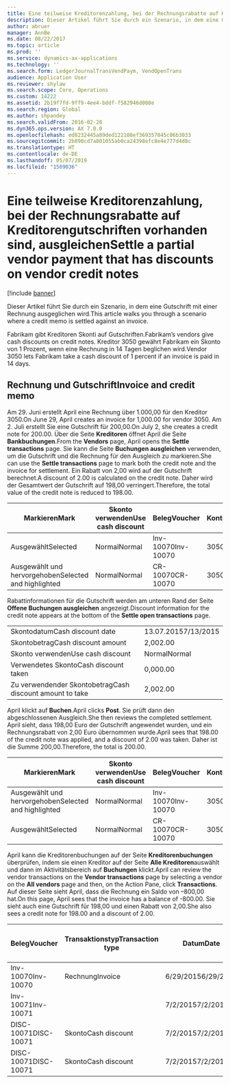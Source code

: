 ```yaml
---
title: Eine teilweise Kreditorenzahlung, bei der Rechnungsrabatte auf Kreditorengutschriften vorhanden sind, ausgleichen
description: Dieser Artikel führt Sie durch ein Szenario, in dem eine Gutschrift mit einer Rechnung ausgeglichen wird.
author: abruer
manager: AnnBe
ms.date: 08/22/2017
ms.topic: article
ms.prod: ''
ms.service: dynamics-ax-applications
ms.technology: ''
ms.search.form: LedgerJournalTransVendPaym, VendOpenTrans
audience: Application User
ms.reviewer: shylaw
ms.search.scope: Core, Operations
ms.custom: 14222
ms.assetid: 2b19f7fd-9ff9-4ee4-bddf-f582946d008e
ms.search.region: Global
ms.author: shpandey
ms.search.validFrom: 2016-02-28
ms.dyn365.ops.version: AX 7.0.0
ms.openlocfilehash: ed8232445a89ded122108ef369357845c06b3033
ms.sourcegitcommit: 2b890cd7a801055ab0ca24398efc8e4e777d4d8c
ms.translationtype: HT
ms.contentlocale: de-DE
ms.lasthandoff: 05/07/2019
ms.locfileid: "1509036"
---
```

# <a name="settle-a-partial-vendor-payment-that-has-discounts-on-vendor-credit-notes"></a><span data-ttu-id="1e6fb-103">Eine teilweise Kreditorenzahlung, bei der Rechnungsrabatte auf Kreditorengutschriften vorhanden sind, ausgleichen</span><span class="sxs-lookup"><span data-stu-id="1e6fb-103">Settle a partial vendor payment that has discounts on vendor credit notes</span></span>

[!include [banner](../includes/banner.md)]

<span data-ttu-id="1e6fb-104">Dieser Artikel führt Sie durch ein Szenario, in dem eine Gutschrift mit einer Rechnung ausgeglichen wird.</span><span class="sxs-lookup"><span data-stu-id="1e6fb-104">This article walks you through a scenario where a credit memo is settled against an invoice.</span></span>

<span data-ttu-id="1e6fb-105">Fabrikam gibt Kreditoren Skonti auf Gutschriften.</span><span class="sxs-lookup"><span data-stu-id="1e6fb-105">Fabrikam’s vendors give cash discounts on credit notes.</span></span> <span data-ttu-id="1e6fb-106">Kreditor 3050 gewährt Fabrikam ein Skonto von 1 Prozent, wenn eine Rechnung in 14 Tagen beglichen wird.</span><span class="sxs-lookup"><span data-stu-id="1e6fb-106">Vendor 3050 lets Fabrikam take a cash discount of 1 percent if an invoice is paid in 14 days.</span></span>

## <a name="invoice-and-credit-memo"></a><span data-ttu-id="1e6fb-107">Rechnung und Gutschrift</span><span class="sxs-lookup"><span data-stu-id="1e6fb-107">Invoice and credit memo</span></span>
<span data-ttu-id="1e6fb-108">Am 29. Juni erstellt April eine Rechnung über 1.000,00 für den Kreditor 3050.</span><span class="sxs-lookup"><span data-stu-id="1e6fb-108">On June 29, April creates an invoice for 1,000.00 for vendor 3050.</span></span> <span data-ttu-id="1e6fb-109">Am 2. Juli erstellt Sie eine Gutschrift für 200,00.</span><span class="sxs-lookup"><span data-stu-id="1e6fb-109">On July 2, she creates a credit note for 200.00.</span></span> <span data-ttu-id="1e6fb-110">Über die Seite **Kreditoren** öffnet April die Seite **Bankbuchungen**.</span><span class="sxs-lookup"><span data-stu-id="1e6fb-110">From the **Vendors** page, April opens the **Settle transactions** page.</span></span> <span data-ttu-id="1e6fb-111">Sie kann die Seite **Buchungen ausgleichen** verwenden, um die Gutschrift und die Rechnung für den Ausgleich zu markieren.</span><span class="sxs-lookup"><span data-stu-id="1e6fb-111">She can use the **Settle transactions** page to mark both the credit note and the invoice for settlement.</span></span> <span data-ttu-id="1e6fb-112">Ein Rabatt von 2,00 wird auf der Gutschrift berechnet.</span><span class="sxs-lookup"><span data-stu-id="1e6fb-112">A discount of 2.00 is calculated on the credit note.</span></span> <span data-ttu-id="1e6fb-113">Daher wird der Gesamtwert der Gutschrift auf 198,00 verringert.</span><span class="sxs-lookup"><span data-stu-id="1e6fb-113">Therefore, the total value of the credit note is reduced to 198.00.</span></span>

| <span data-ttu-id="1e6fb-114">Markieren</span><span class="sxs-lookup"><span data-stu-id="1e6fb-114">Mark</span></span>                     | <span data-ttu-id="1e6fb-115">Skonto verwenden</span><span class="sxs-lookup"><span data-stu-id="1e6fb-115">Use cash discount</span></span> | <span data-ttu-id="1e6fb-116">Beleg</span><span class="sxs-lookup"><span data-stu-id="1e6fb-116">Voucher</span></span>   | <span data-ttu-id="1e6fb-117">Konto</span><span class="sxs-lookup"><span data-stu-id="1e6fb-117">Account</span></span> | <span data-ttu-id="1e6fb-118">Datum</span><span class="sxs-lookup"><span data-stu-id="1e6fb-118">Date</span></span>      | <span data-ttu-id="1e6fb-119">Fälligkeitsdatum</span><span class="sxs-lookup"><span data-stu-id="1e6fb-119">Due date</span></span>  | <span data-ttu-id="1e6fb-120">Rechnung</span><span class="sxs-lookup"><span data-stu-id="1e6fb-120">Invoice</span></span> | <span data-ttu-id="1e6fb-121">Betrag in Buchungswährung</span><span class="sxs-lookup"><span data-stu-id="1e6fb-121">Amount in transaction currency</span></span> | <span data-ttu-id="1e6fb-122">Währung</span><span class="sxs-lookup"><span data-stu-id="1e6fb-122">Currency</span></span> | <span data-ttu-id="1e6fb-123">Auszugleichender Betrag</span><span class="sxs-lookup"><span data-stu-id="1e6fb-123">Amount to settle</span></span> |
|--------------------------|-------------------|-----------|---------|-----------|-----------|---------|--------------------------------|----------|------------------|
| <span data-ttu-id="1e6fb-124">Ausgewählt</span><span class="sxs-lookup"><span data-stu-id="1e6fb-124">Selected</span></span>                 | <span data-ttu-id="1e6fb-125">Normal</span><span class="sxs-lookup"><span data-stu-id="1e6fb-125">Normal</span></span>            | <span data-ttu-id="1e6fb-126">Inv-10070</span><span class="sxs-lookup"><span data-stu-id="1e6fb-126">Inv-10070</span></span> | <span data-ttu-id="1e6fb-127">3050</span><span class="sxs-lookup"><span data-stu-id="1e6fb-127">3050</span></span>    | <span data-ttu-id="1e6fb-128">6/29/2015</span><span class="sxs-lookup"><span data-stu-id="1e6fb-128">6/29/2015</span></span> | <span data-ttu-id="1e6fb-129">7/29/2015</span><span class="sxs-lookup"><span data-stu-id="1e6fb-129">7/29/2015</span></span> | <span data-ttu-id="1e6fb-130">10070</span><span class="sxs-lookup"><span data-stu-id="1e6fb-130">10070</span></span>   | <span data-ttu-id="1e6fb-131">-1.000,00</span><span class="sxs-lookup"><span data-stu-id="1e6fb-131">-1,000.00</span></span>                      | <span data-ttu-id="1e6fb-132">USD</span><span class="sxs-lookup"><span data-stu-id="1e6fb-132">USD</span></span>      | <span data-ttu-id="1e6fb-133">-990.00</span><span class="sxs-lookup"><span data-stu-id="1e6fb-133">-990.00</span></span>          |
| <span data-ttu-id="1e6fb-134">Ausgewählt und hervorgehoben</span><span class="sxs-lookup"><span data-stu-id="1e6fb-134">Selected and highlighted</span></span> | <span data-ttu-id="1e6fb-135">Normal</span><span class="sxs-lookup"><span data-stu-id="1e6fb-135">Normal</span></span>            | <span data-ttu-id="1e6fb-136">CR-10070</span><span class="sxs-lookup"><span data-stu-id="1e6fb-136">CR-10070</span></span>  | <span data-ttu-id="1e6fb-137">3050</span><span class="sxs-lookup"><span data-stu-id="1e6fb-137">3050</span></span>    | <span data-ttu-id="1e6fb-138">7/2/2015</span><span class="sxs-lookup"><span data-stu-id="1e6fb-138">7/2/2015</span></span>  | <span data-ttu-id="1e6fb-139">7/29/2015</span><span class="sxs-lookup"><span data-stu-id="1e6fb-139">7/29/2015</span></span> |         | <span data-ttu-id="1e6fb-140">200,00</span><span class="sxs-lookup"><span data-stu-id="1e6fb-140">200.00</span></span>                         | <span data-ttu-id="1e6fb-141">USD</span><span class="sxs-lookup"><span data-stu-id="1e6fb-141">USD</span></span>      | <span data-ttu-id="1e6fb-142">198,00</span><span class="sxs-lookup"><span data-stu-id="1e6fb-142">198.00</span></span>           |

<span data-ttu-id="1e6fb-143">Rabattinformationen für die Gutschrift werden am unteren Rand der Seite **Offene Buchungen ausgleichen** angezeigt.</span><span class="sxs-lookup"><span data-stu-id="1e6fb-143">Discount information for the credit note appears at the bottom of the **Settle open transactions** page.</span></span>

|                              |           |
|------------------------------|-----------|
| <span data-ttu-id="1e6fb-144">Skontodatum</span><span class="sxs-lookup"><span data-stu-id="1e6fb-144">Cash discount date</span></span>           | <span data-ttu-id="1e6fb-145">13.07.2015</span><span class="sxs-lookup"><span data-stu-id="1e6fb-145">7/13/2015</span></span> |
| <span data-ttu-id="1e6fb-146">Skontobetrag</span><span class="sxs-lookup"><span data-stu-id="1e6fb-146">Cash discount amount</span></span>         | <span data-ttu-id="1e6fb-147">2,00</span><span class="sxs-lookup"><span data-stu-id="1e6fb-147">2.00</span></span>      |
| <span data-ttu-id="1e6fb-148">Skonto verwenden</span><span class="sxs-lookup"><span data-stu-id="1e6fb-148">Use cash discount</span></span>            | <span data-ttu-id="1e6fb-149">Normal</span><span class="sxs-lookup"><span data-stu-id="1e6fb-149">Normal</span></span>    |
| <span data-ttu-id="1e6fb-150">Verwendetes Skonto</span><span class="sxs-lookup"><span data-stu-id="1e6fb-150">Cash discount taken</span></span>          | <span data-ttu-id="1e6fb-151">0,00</span><span class="sxs-lookup"><span data-stu-id="1e6fb-151">0.00</span></span>      |
| <span data-ttu-id="1e6fb-152">Zu verwendender Skontobetrag</span><span class="sxs-lookup"><span data-stu-id="1e6fb-152">Cash discount amount to take</span></span> | <span data-ttu-id="1e6fb-153">2,00</span><span class="sxs-lookup"><span data-stu-id="1e6fb-153">2.00</span></span>      |

<span data-ttu-id="1e6fb-154">April klickt auf **Buchen**.</span><span class="sxs-lookup"><span data-stu-id="1e6fb-154">April clicks **Post**.</span></span> <span data-ttu-id="1e6fb-155">Sie prüft dann den abgeschlossenen Ausgleich.</span><span class="sxs-lookup"><span data-stu-id="1e6fb-155">She then reviews the completed settlement.</span></span> <span data-ttu-id="1e6fb-156">April sieht, dass 198,00 Euro der Gutschrift angewendet wurden, und ein Rechnungsrabatt von 2,00 Euro übernommen wurde.</span><span class="sxs-lookup"><span data-stu-id="1e6fb-156">April sees that 198.00 of the credit note was applied, and a discount of 2.00 was taken.</span></span> <span data-ttu-id="1e6fb-157">Daher ist die Summe 200,00.</span><span class="sxs-lookup"><span data-stu-id="1e6fb-157">Therefore, the total is 200.00.</span></span>

| <span data-ttu-id="1e6fb-158">Markieren</span><span class="sxs-lookup"><span data-stu-id="1e6fb-158">Mark</span></span>                     | <span data-ttu-id="1e6fb-159">Skonto verwenden</span><span class="sxs-lookup"><span data-stu-id="1e6fb-159">Use cash discount</span></span> | <span data-ttu-id="1e6fb-160">Beleg</span><span class="sxs-lookup"><span data-stu-id="1e6fb-160">Voucher</span></span>   | <span data-ttu-id="1e6fb-161">Konto</span><span class="sxs-lookup"><span data-stu-id="1e6fb-161">Account</span></span> | <span data-ttu-id="1e6fb-162">Datum</span><span class="sxs-lookup"><span data-stu-id="1e6fb-162">Date</span></span>      | <span data-ttu-id="1e6fb-163">Fälligkeitsdatum</span><span class="sxs-lookup"><span data-stu-id="1e6fb-163">Due date</span></span>  | <span data-ttu-id="1e6fb-164">Rechnung</span><span class="sxs-lookup"><span data-stu-id="1e6fb-164">Invoice</span></span>  | <span data-ttu-id="1e6fb-165">Betrag in Buchungswährung</span><span class="sxs-lookup"><span data-stu-id="1e6fb-165">Amount in transaction currency</span></span> | <span data-ttu-id="1e6fb-166">Währung</span><span class="sxs-lookup"><span data-stu-id="1e6fb-166">Currency</span></span> | <span data-ttu-id="1e6fb-167">Auszugleichender Betrag</span><span class="sxs-lookup"><span data-stu-id="1e6fb-167">Amount to settle</span></span> |
|--------------------------|-------------------|-----------|---------|-----------|-----------|----------|--------------------------------|----------|------------------|
| <span data-ttu-id="1e6fb-168">Ausgewählt und hervorgehoben</span><span class="sxs-lookup"><span data-stu-id="1e6fb-168">Selected and highlighted</span></span> | <span data-ttu-id="1e6fb-169">Normal</span><span class="sxs-lookup"><span data-stu-id="1e6fb-169">Normal</span></span>            | <span data-ttu-id="1e6fb-170">Inv-10070</span><span class="sxs-lookup"><span data-stu-id="1e6fb-170">Inv-10070</span></span> | <span data-ttu-id="1e6fb-171">3050</span><span class="sxs-lookup"><span data-stu-id="1e6fb-171">3050</span></span>    | <span data-ttu-id="1e6fb-172">6/29/2015</span><span class="sxs-lookup"><span data-stu-id="1e6fb-172">6/29/2015</span></span> | <span data-ttu-id="1e6fb-173">7/29/2015</span><span class="sxs-lookup"><span data-stu-id="1e6fb-173">7/29/2015</span></span> | <span data-ttu-id="1e6fb-174">10070</span><span class="sxs-lookup"><span data-stu-id="1e6fb-174">10070</span></span>    | <span data-ttu-id="1e6fb-175">-1.000,00</span><span class="sxs-lookup"><span data-stu-id="1e6fb-175">-1,000.00</span></span>                      | <span data-ttu-id="1e6fb-176">USD</span><span class="sxs-lookup"><span data-stu-id="1e6fb-176">USD</span></span>      | <span data-ttu-id="1e6fb-177">-200.00</span><span class="sxs-lookup"><span data-stu-id="1e6fb-177">-200.00</span></span>          |
| <span data-ttu-id="1e6fb-178">Ausgewählt</span><span class="sxs-lookup"><span data-stu-id="1e6fb-178">Selected</span></span>                 | <span data-ttu-id="1e6fb-179">Normal</span><span class="sxs-lookup"><span data-stu-id="1e6fb-179">Normal</span></span>            | <span data-ttu-id="1e6fb-180">CR-10070</span><span class="sxs-lookup"><span data-stu-id="1e6fb-180">CR-10070</span></span>  | <span data-ttu-id="1e6fb-181">3050</span><span class="sxs-lookup"><span data-stu-id="1e6fb-181">3050</span></span>    | <span data-ttu-id="1e6fb-182">7/2/2015</span><span class="sxs-lookup"><span data-stu-id="1e6fb-182">7/2/2015</span></span>  | <span data-ttu-id="1e6fb-183">7/29/2015</span><span class="sxs-lookup"><span data-stu-id="1e6fb-183">7/29/2015</span></span> | <span data-ttu-id="1e6fb-184">CR-10070</span><span class="sxs-lookup"><span data-stu-id="1e6fb-184">CR-10070</span></span> | <span data-ttu-id="1e6fb-185">200,00</span><span class="sxs-lookup"><span data-stu-id="1e6fb-185">200.00</span></span>                         | <span data-ttu-id="1e6fb-186">USD</span><span class="sxs-lookup"><span data-stu-id="1e6fb-186">USD</span></span>      | <span data-ttu-id="1e6fb-187">198,00</span><span class="sxs-lookup"><span data-stu-id="1e6fb-187">198.00</span></span>           |

<span data-ttu-id="1e6fb-188">April kann die Kreditorenbuchungen auf der Seite **Kreditorenbuchungen** überprüfen, indem sie einen Kreditor auf der Seite **Alle Kreditoren**auswählt und dann im Aktivitätsbereich auf **Buchungen** klickt.</span><span class="sxs-lookup"><span data-stu-id="1e6fb-188">April can review the vendor transactions on the **Vendor transactions** page by selecting a vendor on the **All vendors** page and then, on the Action Pane, click **Transactions**.</span></span> <span data-ttu-id="1e6fb-189">Auf dieser Seite sieht April, dass die Rechnung ein Saldo von –800,00 hat.</span><span class="sxs-lookup"><span data-stu-id="1e6fb-189">On this page, April sees that the invoice has a balance of -800.00.</span></span> <span data-ttu-id="1e6fb-190">Sie sieht auch eine Gutschrift für 198,00 und einen Rabatt von 2,00.</span><span class="sxs-lookup"><span data-stu-id="1e6fb-190">She also sees a credit note for 198.00 and a discount of 2.00.</span></span>

| <span data-ttu-id="1e6fb-191">Beleg</span><span class="sxs-lookup"><span data-stu-id="1e6fb-191">Voucher</span></span>    | <span data-ttu-id="1e6fb-192">Transaktionstyp</span><span class="sxs-lookup"><span data-stu-id="1e6fb-192">Transaction type</span></span> | <span data-ttu-id="1e6fb-193">Datum</span><span class="sxs-lookup"><span data-stu-id="1e6fb-193">Date</span></span>      | <span data-ttu-id="1e6fb-194">Rechnung</span><span class="sxs-lookup"><span data-stu-id="1e6fb-194">Invoice</span></span> | <span data-ttu-id="1e6fb-195">Geschuldeter Betrag in Buchungswährung</span><span class="sxs-lookup"><span data-stu-id="1e6fb-195">Amount in transaction currency debit</span></span> | <span data-ttu-id="1e6fb-196">Gutschriftsbetrag in Buchungswährung</span><span class="sxs-lookup"><span data-stu-id="1e6fb-196">Amount in transaction currency credit</span></span> | <span data-ttu-id="1e6fb-197">Gesamtbetrag</span><span class="sxs-lookup"><span data-stu-id="1e6fb-197">Balance</span></span> | <span data-ttu-id="1e6fb-198">Währung</span><span class="sxs-lookup"><span data-stu-id="1e6fb-198">Currency</span></span> |
|------------|------------------|-----------|---------|--------------------------------------|---------------------------------------|---------|----------|
| <span data-ttu-id="1e6fb-199">Inv-10070</span><span class="sxs-lookup"><span data-stu-id="1e6fb-199">Inv-10070</span></span>  | <span data-ttu-id="1e6fb-200">Rechnung</span><span class="sxs-lookup"><span data-stu-id="1e6fb-200">Invoice</span></span>          | <span data-ttu-id="1e6fb-201">6/29/2015</span><span class="sxs-lookup"><span data-stu-id="1e6fb-201">6/29/2015</span></span> | <span data-ttu-id="1e6fb-202">10070</span><span class="sxs-lookup"><span data-stu-id="1e6fb-202">10070</span></span>   |                                      | <span data-ttu-id="1e6fb-203">1.000,00</span><span class="sxs-lookup"><span data-stu-id="1e6fb-203">1,000.00</span></span>                              | <span data-ttu-id="1e6fb-204">–800,00</span><span class="sxs-lookup"><span data-stu-id="1e6fb-204">-800.00</span></span> | <span data-ttu-id="1e6fb-205">USD</span><span class="sxs-lookup"><span data-stu-id="1e6fb-205">USD</span></span>      |
| <span data-ttu-id="1e6fb-206">Inv-10071</span><span class="sxs-lookup"><span data-stu-id="1e6fb-206">Inv-10071</span></span>  |                  | <span data-ttu-id="1e6fb-207">7/2/2015</span><span class="sxs-lookup"><span data-stu-id="1e6fb-207">7/2/2015</span></span>  | <span data-ttu-id="1e6fb-208">CR10071</span><span class="sxs-lookup"><span data-stu-id="1e6fb-208">CR10071</span></span> | <span data-ttu-id="1e6fb-209">200,00</span><span class="sxs-lookup"><span data-stu-id="1e6fb-209">200.00</span></span>                               |                                       | <span data-ttu-id="1e6fb-210">0,00</span><span class="sxs-lookup"><span data-stu-id="1e6fb-210">0.00</span></span>    | <span data-ttu-id="1e6fb-211">USD</span><span class="sxs-lookup"><span data-stu-id="1e6fb-211">USD</span></span>      |
| <span data-ttu-id="1e6fb-212">DISC-10071</span><span class="sxs-lookup"><span data-stu-id="1e6fb-212">DISC-10071</span></span> |  <span data-ttu-id="1e6fb-213">Skonto</span><span class="sxs-lookup"><span data-stu-id="1e6fb-213">Cash discount</span></span>   | <span data-ttu-id="1e6fb-214">7/2/2015</span><span class="sxs-lookup"><span data-stu-id="1e6fb-214">7/2/2015</span></span>  |         | <span data-ttu-id="1e6fb-215">2,00</span><span class="sxs-lookup"><span data-stu-id="1e6fb-215">2.00</span></span>                                 |                                       | <span data-ttu-id="1e6fb-216">0,00</span><span class="sxs-lookup"><span data-stu-id="1e6fb-216">0.00</span></span>    | <span data-ttu-id="1e6fb-217">USD</span><span class="sxs-lookup"><span data-stu-id="1e6fb-217">USD</span></span>      |
| <span data-ttu-id="1e6fb-218">DISC-10071</span><span class="sxs-lookup"><span data-stu-id="1e6fb-218">DISC-10071</span></span> |  <span data-ttu-id="1e6fb-219">Skonto</span><span class="sxs-lookup"><span data-stu-id="1e6fb-219">Cash discount</span></span>   | <span data-ttu-id="1e6fb-220">7/2/2015</span><span class="sxs-lookup"><span data-stu-id="1e6fb-220">7/2/2015</span></span>  |         |                                      | <span data-ttu-id="1e6fb-221">2,00</span><span class="sxs-lookup"><span data-stu-id="1e6fb-221">2.00</span></span>                                  | <span data-ttu-id="1e6fb-222">0,00</span><span class="sxs-lookup"><span data-stu-id="1e6fb-222">0.00</span></span>    | <span data-ttu-id="1e6fb-223">USD</span><span class="sxs-lookup"><span data-stu-id="1e6fb-223">USD</span></span>      |






